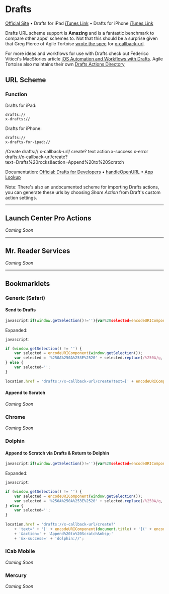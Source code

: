# Drafts

[Official Site](http://agiletortoise.com/drafts/) • Drafts for iPad [iTunes Link](https://itunes.apple.com/us/app/drafts-for-ipad/id542797283?mt=8) • Drafts for iPhone [iTunes Link](https://itunes.apple.com/us/app/drafts-for-ipad/id542797283?mt=8)

Drafts URL scheme support is **Amazing** and is a fantastic benchmark to compare other apps' schemes to. Not that this should be a surprise given that Greg Pierce of Agile Tortoise [wrote the spec](http://x-callback-url.com/about/) for [x-callback-url](http://x-callback-url.com/).

For more ideas and workflows for use with Drafts check out Federico Viticci's MacStories article [iOS Automation and Workflows with Drafts](http://www.macstories.net/reviews/ios-automation-and-workflows-with-drafts/). Agile Tortoise also maintains their own [Drafts Actions Directory](http://actions.getdrafts.com/)

## URL Scheme

### Function

Drafts for iPad:

    drafts://
    x-drafts://

Drafts for iPhone:

    drafts://
    x-drafts-for-ipad://

/Create
    drafts://
        x-callback-url/
            create?
                text
                action
                x-success
                x-error
                    drafts://x-callback-url/create?text=Drafts%20rocks&action=Append%20to%20Scratch

Documentation: [Official: Drafts for Developers](http://agiletortoise.com/drafts-developers/) • [handleOpenURL](http://handleopenurl.com/scheme/drafts) • [App Lookup](http://applookup.com/App/502385074)

Note: There's also an undocumented scheme for importing Drafts actions, you can generate these urls by choosing *Share Action* from Draft's custom action settings.

---

## Launch Center Pro Actions

*Coming Soon*

---

## Mr. Reader Services

*Coming Soon*

---

## Bookmarklets

### Generic (Safari)

#### Send to Drafts

```javascript
javascript:if(window.getSelection()!=''){var%20selected=encodeURIComponent(window.getSelection());var%20selected='%250A%250A%253E%2520'+selected.replace(/%250A/g,'%250A%253E%2520');}else{var%20selected='';}location.href='drafts://x-callback-url/create?text=['+encodeURIComponent(document.title)+']('+encodeURIComponent(location.href)+')'+selected;
```

Expanded:

```javascript
javascript:

if (window.getSelection() != '') {
    var selected = encodeURIComponent(window.getSelection());
    var selected = '%250A%250A%253E%2520' + selected.replace(/%250A/g,'%250A%253E%2520');
} else {
    var selected='';
}
    
location.href = 'drafts://x-callback-url/create?text=[' + encodeURIComponent(document.title) + '](' + encodeURIComponent(location.href) + ')' + selected;
```

#### Append to Scratch

*Coming Soon*

### Chrome

*Coming Soon*

### Dolphin

#### Append to Scratch via Drafts & Return to Dolphin

```javascript
javascript:if(window.getSelection()!=''){var%20selected=encodeURIComponent(window.getSelection());var%20selected='%250A%250A%253E%2520'+selected.replace(/%250A/g,'%250A%253E%2520');}else{var%20selected='';}location.href='drafts://x-callback-url/create?'+'text='+'['+encodeURIComponent(document.title)+']('+encodeURIComponent(location.href)+')'+selected+'&action='+'Append%20to%20Scratch&nbsp;'+'&x-success='+'dolphin://';
```

Expanded:

```javascript
javascript:

if (window.getSelection() != '') {
    var selected = encodeURIComponent(window.getSelection());
    var selected = '%250A%250A%253E%2520' + selected.replace(/%250A/g,'%250A%253E%2520');
} else {
    var selected='';
}
    
location.href = 'drafts://x-callback-url/create?'
    + 'text=' + '[' + encodeURIComponent(document.title) + '](' + encodeURIComponent(location.href) + ')' + selected
    + '&action=' + 'Append%20to%20Scratch&nbsp;'
    + '&x-success=' + 'dolphin://';
```

### iCab Mobile

*Coming Soon*

### Mercury

*Coming Soon*